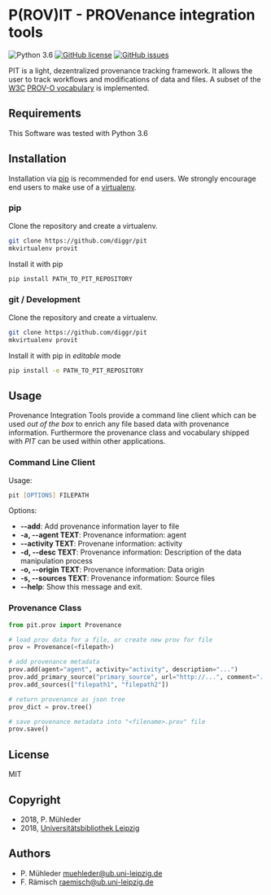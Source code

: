 # P(ROV)IT - PROVenance integration tools

![Python 3.6](https://img.shields.io/badge/Python-3.6-blue.svg)
[![GitHub license](https://img.shields.io/github/license/diggr/pit.svg)](https://github.com/diggr/pit/blob/master/LICENSE)
[![GitHub issues](https://img.shields.io/github/issues/diggr/pit.svg)](https://github.com/diggr/pit/issues)

PIT is a light, dezentralized provenance tracking framework. 
It allows the user to track workflows and modifications of
data and files. A subset of the [W3C](https://www.w3.org/) [PROV-O vocabulary](https://www.w3.org/TR/prov-o/) is implemented.

## Requirements

This Software was tested with Python 3.6

## Installation

Installation via [pip](https://pypi.org/) is recommended for end users. We strongly encourage end users
 to make use of a [virtualenv](https://virtualenv.pypa.io/en/stable/). 

### pip

Clone the repository and create a virtualenv.

```zsh
git clone https://github.com/diggr/pit
mkvirtualenv provit
```

Install it with pip

```zsh
pip install PATH_TO_PIT_REPOSITORY 
```

### git / Development

Clone the repository and create a virtualenv.

```zsh
git clone https://github.com/diggr/pit
mkvirtualenv provit
```

Install it with pip in *editable* mode

```zsh
pip install -e PATH_TO_PIT_REPOSITORY 
```


## Usage

Provenance Integration Tools provide a command line client which can be used *out of the box* 
to enrich any file based data with provenance information. Furthermore the provenance class
and vocabulary shipped with *PIT* can be used within other applications.

### Command Line Client

Usage: 

```zsh
pit [OPTIONS] FILEPATH
```

Options:
* **--add**:               Add provenance information layer to file
* **-a, --agent TEXT**:    Provenance information: agent
* **--activity TEXT**:     Provenane information: activity
* **-d, --desc TEXT**:     Provenance information: Description of the data manipulation process
* **-o, --origin TEXT**:   Provenance information: Data origin
* **-s, --sources TEXT**:  Provenance information: Source files
* **--help**:              Show this message and exit.

### Provenance Class

```python
from pit.prov import Provenance

# load prov data for a file, or create new prov for file
prov = Provenance(<filepath>)

# add provenance metadata
prov.add(agent="agent", activity="activity", description="...")
prov.add_primary_source("primary_source", url="http://...", comment="...")
prov.add_sources(["filepath1", "filepath2"])

# return provenance as json tree
prov_dict = prov.tree()

# save provenance metadata into "<filename>.prov" file
prov.save()
```

## License

MIT

## Copyright

* 2018, P. Mühleder
* 2018, [Universitätsbibliothek Leipzig](https://ub.uni-leipzig.de)

## Authors

* P. Mühleder <muehleder@ub.uni-leipzig.de>
* F. Rämisch <raemisch@ub.uni-leipzig.de>